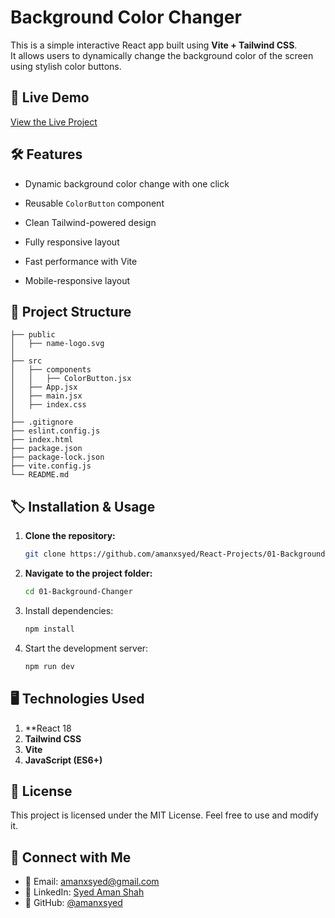 # Background Color Changer

This is a simple interactive React app built using **Vite + Tailwind CSS**.  
It allows users to dynamically change the background color of the screen using stylish color buttons.

## 🚀 Live Demo
[View the Live Project](https://basic-html-portfolio-shah.netlify.app/)

## 🛠 Features
- Dynamic background color change with one click

- Reusable `ColorButton` component  

- Clean Tailwind-powered design  

- Fully responsive layout  

- Fast performance with Vite

- Mobile-responsive layout  

## 📂 Project Structure
```
├── public
│   ├── name-logo.svg
│
├── src
│   ├── components
│   │   ├── ColorButton.jsx
│   ├── App.jsx
│   ├── main.jsx
│   ├── index.css
│
├── .gitignore
├── eslint.config.js
├── index.html
├── package.json
├── package-lock.json
├── vite.config.js
└── README.md
```

## 🏷️ Installation & Usage
1. **Clone the repository:**
   ```sh
   git clone https://github.com/amanxsyed/React-Projects/01-Background-Changer
   ```
2. **Navigate to the project folder:**
   ```sh
   cd 01-Background-Changer
   ```
3. Install dependencies:
   ```sh
   npm install
   ```
4. Start the development server:
   ```sh
   npm run dev
   ```


## 🖥️ Technologies Used
1. **React 18
2. **Tailwind CSS**
3. **Vite**
4. **JavaScript (ES6+)**


## 📝 License
This project is licensed under the MIT License. Feel free to use and modify it.

## 📱 Connect with Me
- 💎 Email: [amanxsyed@gmail.com](mailto:amanxsyed@gmail.com)
- 🌟 LinkedIn: [Syed Aman Shah](https://www.linkedin.com/in/amanxsyed)
- 🤖 GitHub: [@amanxsyed](https://github.com/amanxsyed)

